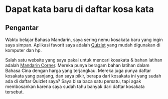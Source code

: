 # Dapat kata baru di daftar kosa kata

## Pengantar
Waktu belajar Bahasa Mandarin, saya sering nemu kosakata baru yang ingin saya simpan.
Aplikasi favorit saya adalah [Quizlet](https://quizlet.com/latest) yang mudah digunakan di komputer dan hp.

Salah satu website yang saya pakai untuk mencari kosakata & bahan latihan adalah [Mandarin Corner](https://mandarincorner.org/).
Mereka punya beragam bahan latihan dalam Bahasa Cina dengan harga yang terjangkau.
Mereka juga punya daftar kosakata yang panjang, dan saya pikir, berapa dari kosakata ini yang sudah ada di daftar Quizlet saya?
Saya bisa baca satu persatu, tapi agak membosankan karena saya sudah tahu banyak dari daftar kosakata tersebut.
